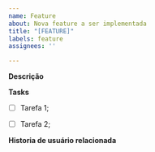 ```yaml
---
name: Feature
about: Nova feature a ser implementada
title: "[FEATURE]"
labels: feature
assignees: ''

---
```


**Descrição**

**Tasks**

- [ ]  Tarefa 1;
- [ ]  Tarefa 2;


**Historia de usuário relacionada**
